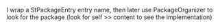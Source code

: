 I wrap a StPackageEntry entry name, then later use PackageOrganizer to look for the package (look for self >> content to see the implementation)